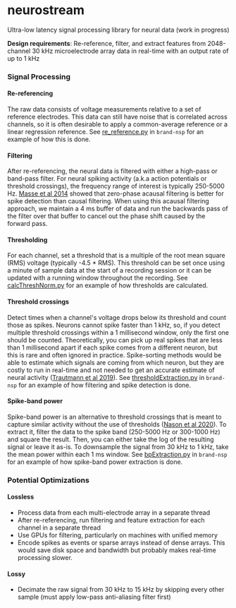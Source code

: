 # neurostream
Ultra-low latency signal processing library for neural data (work in progress)

**Design requirements**: Re-reference, filter, and extract features from 2048-channel 30 kHz microelectrode array data in real-time with an output rate of up to 1 kHz   

### Signal Processing

#### Re-referencing

The raw data consists of voltage measurements relative to a set of reference electrodes. This data can still have noise that is correlated across channels, so it is often desirable to apply a common-average reference or a linear regression reference. See [re_reference.py](https://github.com/brandbci/brand-nsp/blob/main/nodes/re_reference/re_reference.py) in `brand-nsp` for an example of how this is done.

#### Filtering

After re-referencing, the neural data is filtered with either a high-pass or band-pass filter. For neural spiking activity (a.k.a action potentials or threshold crossings), the frequency range of interest is typically 250-5000 Hz. [Masse et al 2014](https://pmc.ncbi.nlm.nih.gov/articles/PMC4169749/) showed that zero-phase acausal filtering is better for spike detection than causal filtering. When using this acausal filtering approach, we maintain a 4 ms buffer of data and run the backwards pass of the filter over that buffer to cancel out the phase shift caused by the forward pass.

#### Thresholding

For each channel, set a threshold that is a multiple of the root mean square (RMS) voltage (typically -4.5 * RMS). This threshold can be set once using a minute of sample data at the start of a recording session or it can be updated with a running window throughout the recording. See [calcThreshNorm.py](https://github.com/brandbci/brand-nsp/blob/main/derivatives/calcThreshNorm/calcThreshNorm.py) for an example of how thresholds are calculated.

#### Threshold crossings

Detect times when a channel's voltage drops below its threshold and count those as spikes. Neurons cannot spike faster than 1 kHz, so, if you detect multiple threshold crossings within a 1 millisecond window, only the first one should be counted. Theoretically, you can pick up real spikes that are less than 1 millisecond apart if each spike comes from a different neuron, but this is rare and often ignored in practice. Spike-sorting methods would be able to estimate which signals are coming from which neuron, but they are costly to run in real-time and not needed to get an accurate estimate of neural activity ([Trautmann et al 2019](https://pmc.ncbi.nlm.nih.gov/articles/PMC7002296/)). See [thresholdExtraction.py](https://github.com/brandbci/brand-nsp/blob/main/nodes/thresholdExtraction/thresholdExtraction.py) in `brand-nsp` for an example of how filtering and spike detection is done.

#### Spike-band power

Spike-band power is an alternative to threshold crossings that is meant to capture similar activity without the use of thresholds ([Nason et al 2020](https://pmc.ncbi.nlm.nih.gov/articles/PMC7982996/)). To extract it, filter the data to the spike band (250-5000 Hz or 300-1000 Hz) and square the result. Then, you can either take the log of the resulting signal or leave it as-is. To downsample the signal from 30 kHz to 1 kHz, take the mean power within each 1 ms window. See [bpExtraction.py](https://github.com/brandbci/brand-nsp/blob/main/nodes/bpExtraction/bpExtraction.py) in `brand-nsp` for an example of how spike-band power extraction is done.

### Potential Optimizations

#### Lossless

- Process data from each multi-electrode array in a separate thread
- After re-referencing, run filtering and feature extraction for each channel in a separate thread
- Use GPUs for filtering, particularly on machines with unified memory
- Encode spikes as events or sparse arrays instead of dense arrays. This would save disk space and bandwidth but probably makes real-time processing slower.

#### Lossy

- Decimate the raw signal from 30 kHz to 15 kHz by skipping every other sample (must apply low-pass anti-aliasing filter first)